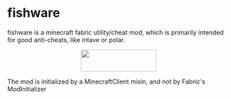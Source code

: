 # fishware
fishware is a minecraft fabric utility/cheat mod, which is primarily intended for good anti-cheats, like intave or polar.

<p><a title="Fabric Language Kotlin" href="https://minecraft.curseforge.com/projects/fabric-language-kotlin" target="_blank" rel="noopener noreferrer"><img style="display: block; margin-left: auto; margin-right: auto;" src="https://i.imgur.com/c1DH9VL.png" alt="" width="171" height="50" /></a></p>

The mod is initialized by a MinecraftClient mixin, and not by Fabric's ModInitializer
